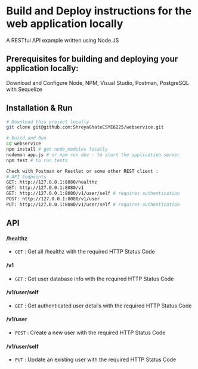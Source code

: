 # Build and Deploy instructions for the web application locally
A RESTful API example written using Node.JS

## Prerequisites for building and deploying your application locally:
Download and Configure Node, NPM, Visual Studio, Postman, PostgreSQL with Sequelize

## Installation & Run
```bash
# Download this project locally
git clone git@github.com:ShreyaGhateCSYE6225/webservice.git
```

```bash
# Build and Run
cd webservice 
npm install # get node_modules locally
nodemon app.js # or npm run dev - to start the application server
npm test # to run tests

Check with Postman or Restlet or some other REST client :
# API Endpoints 
GET: http://127.0.0.1:8080/healthz
GET: http://127.0.0.1:8080/v1
GET: http://127.0.0.1:8080/v1/user/self # requires authentication
POST: http://127.0.0.1:8080/v1/user
PUT: http://127.0.0.1:8080/v1/user/self # requires authentication
```

<!-- ## Structure
```
├── .github
│   └── workflows
│       └── node.js.     // GitHub Actions Workflow
├── test
│   └── test.js        // Unit Tests
└── app.js            // REST API /healthz config
``` -->

## API

#### /healthz
* `GET` : Get all /healthz with the required HTTP Status Code
#### /v1
* `GET` : Get user database info with the required HTTP Status Code

#### /v1/user/self
* `GET` : Get authenticated user details with the required HTTP Status Code

#### /v1/user
* `POST` : Create a new user with the required HTTP Status Code

#### /v1/user/self
* `PUT` : Update an existing user with the required HTTP Status Code